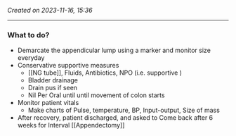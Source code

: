 *Created on 2023-11-16, 15:36* 

- ---
### What to do? 
- Demarcate the appendicular lump using a marker and monitor size everyday 
- Conservative supportive measures
	- [[NG tube]], Fluids, Antibiotics, NPO (i.e. supportive )
	- Bladder drainage
	- Drain pus if seen
	- Nil Per Oral until until movement of colon starts
- Monitor patient vitals
	- Make charts of Pulse, temperature, BP, Input-output, Size of mass
- After recovery, patient discharged, and asked to Come back after 6 weeks for Interval [[Appendectomy]]